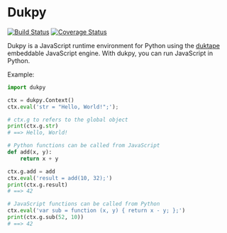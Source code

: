 # Dukpy

[![Build Status](https://travis-ci.org/kovidgoyal/dukpy.svg?branch=master)](https://travis-ci.org/kovidgoyal/dukpy) [![Coverage Status](https://coveralls.io/repos/kovidgoyal/dukpy/badge.svg?branch=master)](https://coveralls.io/r/kovidgoyal/dukpy?branch=master)

Dukpy is a JavaScript runtime environment for Python using the
[duktape](http://duktape.org/) embeddable JavaScript engine. With
dukpy, you can run JavaScript in Python.

Example:
```python
import dukpy

ctx = dukpy.Context()
ctx.eval('str = "Hello, World!";');

# ctx.g to refers to the global object
print(ctx.g.str)
# ==> Hello, World!

# Python functions can be called from JavaScript
def add(x, y):
    return x + y

ctx.g.add = add
ctx.eval('result = add(10, 32);')
print(ctx.g.result)
# ==> 42

# JavaScript functions can be called from Python
ctx.eval('var sub = function (x, y) { return x - y; };')
print(ctx.g.sub(52, 10))
# ==> 42
```
